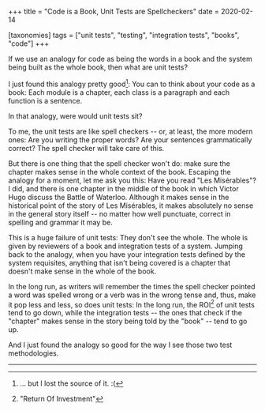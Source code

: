 +++
title = "Code is a Book, Unit Tests are Spellcheckers"
date = 2020-02-14

[taxonomies]
tags = ["unit tests", "testing", "integration tests", "books", "code"]
+++

If we use an analogy for code as being the words in a book and the system
being built as the whole book, then what are unit tests?

<!-- more -->

I just found this analogy pretty good[^1]: You can to think about your code
as a book: Each module is a chapter, each class is a paragraph and each
function is a sentence.

In that analogy, were would unit tests sit?

To me, the unit tests are like spell checkers -- or, at least, the more modern
ones: Are you writing the proper words? Are your sentences grammatically
correct? The spell checker will take care of this.

But there is one thing that the spell checker won't do: make sure the chapter
makes sense in the whole context of the book. Escaping the analogy for a
moment, let me ask you this: Have you read "Les Misérables"? I did, and there
is one chapter in the middle of the book in which Victor Hugo discuss the
Battle of Waterloo. Although it makes sense in the historical point of the
story of Les Misérables, it makes absolutely no sense in the general story
itself -- no matter how well punctuate, correct in spelling and grammar it may
be.

This is a huge failure of unit tests: They don't see the whole. The whole is
given by reviewers of a book and integration tests of a system. Jumping back
to the analogy, when you have your integration tests defined by the system
requisites, anything that isn't being covered is a chapter that doesn't make
sense in the whole of the book.

In the long run, as writers will remember the times the spell checker
pointed a word was spelled wrong or a verb was in the wrong tense and, thus,
make it pop less and less, so does unit tests: In the long run, the ROI[^2] of
unit tests tend to go down, while the integration tests -- the ones that check
if the "chapter" makes sense in the story being told by the "book" -- tend to
go up.

And I just found the analogy so good for the way I see those two test
methodologies.

---

[^1]: ... but I lost the source of it. :(

[^2]: "Return Of Investment"
